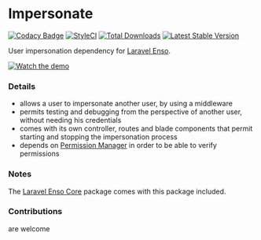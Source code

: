 # Impersonate
[![Codacy Badge](https://api.codacy.com/project/badge/Grade/fdc8f68f71064cd0b811462ef097879d)](https://www.codacy.com/app/laravel-enso/Impersonate?utm_source=github.com&utm_medium=referral&utm_content=laravel-enso/Impersonate&utm_campaign=badger)
[![StyleCI](https://styleci.io/repos/94622194/shield?branch=master)](https://styleci.io/repos/94622194)
[![Total Downloads](https://poser.pugx.org/laravel-enso/impersonate/downloads)](https://packagist.org/packages/laravel-enso/impersonate)
[![Latest Stable Version](https://poser.pugx.org/laravel-enso/impersonate/version)](https://packagist.org/packages/laravel-enso/impersonate)

User impersonation dependency for [Laravel Enso](https://github.com/laravel-enso/Enso).

[![Watch the demo](https://laravel-enso.github.io/impersonate/screenshots/Selection_014.png)](https://laravel-enso.github.io/impersonate/videos/how_to_impersonate.webm)

### Details

- allows a user to impersonate another user, by using a middleware
- permits testing and debugging from the perspective of another user, without needing his credentials
- comes with its own controller, routes and blade components that permit starting and stopping the impersonation process
- depends on [Permission Manager](https://github.com/laravel-enso/PermissionManager) in order to be able to verify permissions

### Notes

The [Laravel Enso Core](https://github.com/laravel-enso/Core) package comes with this package included.

### Contributions

are welcome